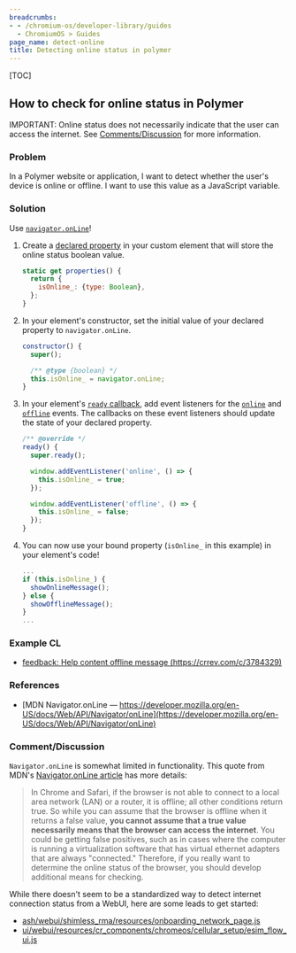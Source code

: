 ```yaml
---
breadcrumbs:
- - /chromium-os/developer-library/guides
  - ChromiumOS > Guides
page_name: detect-online
title: Detecting online status in polymer
---
```


[TOC]

## How to check for online status in Polymer

IMPORTANT: Online status does not necessarily indicate that the user can access
the internet. See [Comments/Discussion](#commentdiscussion) for more
information.

### Problem

In a Polymer website or application, I want to detect whether the user's device
is online or offline. I want to use this value as a JavaScript variable.

### Solution

Use
[`navigator.onLine`](https://developer.mozilla.org/en-US/docs/Web/API/Navigator/onLine)!

1.  Create a
    [declared property](https://polymer-library.polymer-project.org/3.0/docs/devguide/properties)
    in your custom element that will store the online status boolean value.

    ```javascript
    static get properties() {
      return {
        isOnline_: {type: Boolean},
      };
    }
    ```

2.  In your element's constructor, set the initial value of your declared
    property to `navigator.onLine`.

    ```javascript
    constructor() {
      super();

      /** @type {boolean} */
      this.isOnline_ = navigator.onLine;
    }
    ```

3.  In your element's
    [`ready` callback](https://polymer-library.polymer-project.org/3.0/docs/devguide/custom-elements#ready-callback),
    add event listeners for the
    [`online`](https://developer.mozilla.org/en-US/docs/Web/API/Window/online_event)
    and
    [`offline`](https://developer.mozilla.org/en-US/docs/Web/API/Window/offline_event)
    events. The callbacks on these event listeners should update the state of
    your declared property.

    ```javascript
    /** @override */
    ready() {
      super.ready();

      window.addEventListener('online', () => {
        this.isOnline_ = true;
      });

      window.addEventListener('offline', () => {
        this.isOnline_ = false;
      });
    }
    ```

4.  You can now use your bound property (`isOnline_` in this example) in your
    element's code!

    ```javascript
    ...
    if (this.isOnline_) {
      showOnlineMessage();
    } else {
      showOfflineMessage();
    }
    ...
    ```

### Example CL

*   [feedback: Help content offline message (https://crrev.com/c/3784329)](https://crrev.com/c/3784329)

### References

*   [MDN Navigator.onLine —
    https://developer.mozilla.org/en-US/docs/Web/API/Navigator/onLine](https://developer.mozilla.org/en-US/docs/Web/API/Navigator/onLine)

### Comment/Discussion

`Navigator.onLine` is somewhat limited in functionality. This quote from MDN's
[Navigator.onLine article](https://developer.mozilla.org/en-US/docs/Web/API/Navigator/onLine)
has more details:

> In Chrome and Safari, if the browser is not able to connect to a local area
> network (LAN) or a router, it is offline; all other conditions return true. So
> while you can assume that the browser is offline when it returns a false
> value, **you cannot assume that a true value necessarily means that the
> browser can access the internet**. You could be getting false positives, such
> as in cases where the computer is running a virtualization software that has
> virtual ethernet adapters that are always "connected." Therefore, if you
> really want to determine the online status of the browser, you should develop
> additional means for checking.

While there doesn't seem to be a standardized way to detect internet connection
status from a WebUI, here are some leads to get started:

*   [ash/webui/shimless_rma/resources/onboarding_network_page.js](https://source.chromium.org/chromium/chromium/src/+/main:ash/webui/shimless_rma/resources/onboarding_network_page.js;l=169-180;drc=09076fa5428a1a379ed4849b80b7463cf371716e)
*   [ui/webui/resources/cr_components/chromeos/cellular_setup/esim_flow_ui.js](https://source.chromium.org/chromium/chromium/src/+/main:ui/webui/resources/cr_components/chromeos/cellular_setup/esim_flow_ui.js;l=272;drc=357a9e5df7bd8979ecbb955ce6024f1853511618)
